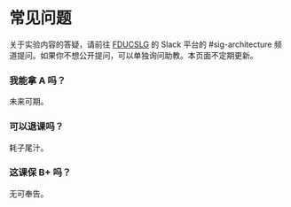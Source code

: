 # 常见问题

关于实验内容的答疑，请前往 [FDUCSLG](https://fducslg.slack.com) 的 Slack 平台的 #sig-architecture 频道提问。如果你不想公开提问，可以单独询问助教。本页面不定期更新。

### 我能拿 A 吗？

未来可期。

### 可以退课吗？

耗子尾汁。

### 这课保 B+ 吗？

无可奉告。
